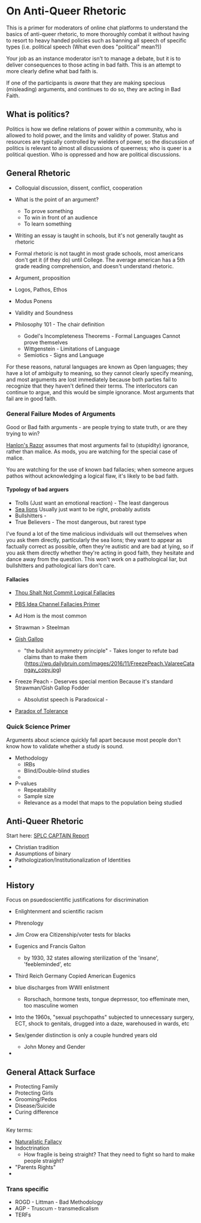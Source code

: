 # On Anti-Queer Rhetoric

This is a primer for moderators of online chat platforms to understand the basics of anti-queer rhetoric, to more thoroughly combat it without having to resort to heavy handed policies such as banning all speech of specific types (i.e. political speech (What even does "political" mean?))

Your job as an instance moderator isn't to manage a debate, but it is to deliver consequences to those acting in bad faith. This is an attempt to more clearly define what bad faith is.

If one of the participants is *aware* that they are making specious (misleading) arguments, and continues to do so, they are acting in Bad Faith.

## What is politics?

Politics is how we define relations of power within a community, who is allowed to hold power, and the limits and validity of power. Status and resources are typically controlled by wielders of power, so the discussion of politics is relevant to almost all discussions of queerness; who is queer is a political question. Who is oppressed and how are political discussions.

## General Rhetoric

* Colloquial discussion, dissent, conflict, cooperation
* What is the point of an argument?
  * To prove something
  * To win in front of an audience
  * To learn something
* Writing an essay is taught in schools, but it's not generally taught as rhetoric
* Formal rhetoric is not taught in most grade schools, most americans don't get it (if they do) until College. The average american has a 5th grade reading comprehension, and doesn't understand rhetoric.

* Argument, proposition
* Logos, Pathos, Ethos
* Modus Ponens
* Validity and Soundness

* Philosophy 101 - The chair definition
  * Godel's Incompleteness Theorems - Formal Languages Cannot prove themselves
  * Wittgenstein - Limitations of Language
  * Semiotics - Signs and Language

For these reasons, natural languages are known as Open languages; they have a lot of ambiguity to meaning, so they cannot clearly specify meaning, and most arguments are lost immediately because both parties fail to recognize that they haven't defined their terms. The interlocutors can continue to argue, and this would be simple ignorance. Most arguments that fail are in good faith.


### General Failure Modes of Arguments

Good or Bad faith arguments - are people trying to state truth, or are they trying to win?

[Hanlon's Razor](https://en.wikipedia.org/wiki/Hanlon%27s_razor) assumes that most arguments fail to (stupidity) ignorance, rather than malice. As mods, you are watching for the special case of malice.

You are watching for the use of known bad fallacies; when someone argues pathos without acknowledging a logical flaw, it's likely to be bad faith.

#### Typology of bad arguers

* Trolls (Just want an emotional reaction) - The least dangerous
* [Sea lions](https://wondermark.com/c/1062/) Usually just want to be right, probably autists
* Bullshitters - 
* True Believers - The most dangerous, but rarest type

I've found a lot of the time malicious individuals will out themselves when you ask them directly, particularly the sea lions; they want to appear as factually correct as possible, often they're autistic and are bad at lying, so if you ask them directly whether they're acting in good faith, they hesitate and dance away from the question. This won't work on a pathological liar, but bullshitters and pathological liars don't care.



#### Fallacies

* [Thou Shalt Not Commit Logical Fallacies](https://yourlogicalfallacyis.com/)
* [PBS Idea Channel Fallacies Primer](https://www.youtube.com/watch?v=8qb-h0sXkH4)
* Ad Hom is the most common
* Strawman > Steelman

* [Gish Gallop](https://en.wikipedia.org/wiki/Gish_gallop)
  * "the bullshit asymmetry principle" - Takes longer to refute bad claims than to make them
(https://wp.dailybruin.com/images/2016/11/FreezePeach.ValareeCatangay_copy.jpg)
* Freeze Peach - Deserves special mention Because it's standard Strawman/Gish Gallop Fodder
  * Absolutist speech is Paradoxical - 
* [Paradox of Tolerance](https://en.wikipedia.org/wiki/Paradox_of_tolerance)


### Quick Science Primer

Arguments about science quickly fall apart because most people don't know how to validate whether a study is sound.

* Methodology
  * IRBs
  * Blind/Double-blind studies
  * 
* P-values
  * Repeatability
  * Sample size
  * Relevance as a model that maps to the population being studied

  

## Anti-Queer Rhetoric

Start here:
[SPLC CAPTAIN Report](https://www.splcenter.org/captain/introduction)

* Christian tradition
* Assumptions of binary
* Pathologization/Institutionalization of Identities
* 


## History

Focus on psuedoscientific justifications for discrimination


* Enlightenment and scientific racism
* Phrenology
* Jim Crow era Citizenship/voter tests for blacks
* Eugenics and Francis Galton
  * by 1930, 32 states allowing sterilization of the 'insane', 'feebleminded', etc
* Third Reich Germany Copied American Eugenics
* blue discharges from WWII enlistment
  * Rorschach, hormone tests, tongue deprressor, too effeminate men, too masculine women
* Into the 1960s, "sexual psychopaths" subjected to unnecessary surgery, ECT, shock to genitals, drugged into a daze, warehoused in wards, etc
* Sex/gender distinction is only a couple hundred years old
  * John Money and Gender

* 

## General Attack Surface

* Protecting Family
* Protecting Girls
* Grooming/Pedos
* Disease/Suicide
* Curing difference
* 

Key terms:
* [Naturalistic Fallacy](https://en.wikipedia.org/wiki/Naturalistic_fallacy)
* Indoctrination
  * How fragile is being straight? That they need to fight so hard to make people straight?
* "Parents Rights"
* 


### Trans specific

* ROGD - Littman - Bad Methodology
* AGP - Truscum - transmedicalism 
* TERFs